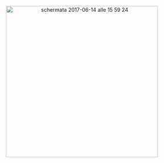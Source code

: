 <p align="center"> <img width="413" alt="schermata 2017-06-14 alle 15 59 24" src="https://user-images.githubusercontent.com/43243596/45519886-5eab8f80-b7b7-11e8-8d1c-8bc462b54ba8.png"></p>
